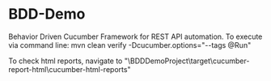 # BDD-Demo
Behavior Driven Cucumber Framework for REST API automation.
To execute via command line:
mvn clean verify -Dcucumber.options="--tags @Run"

To check html reports, navigate to "\BDDDemoProject\target\cucumber-report-html\cucumber-html-reports\"
